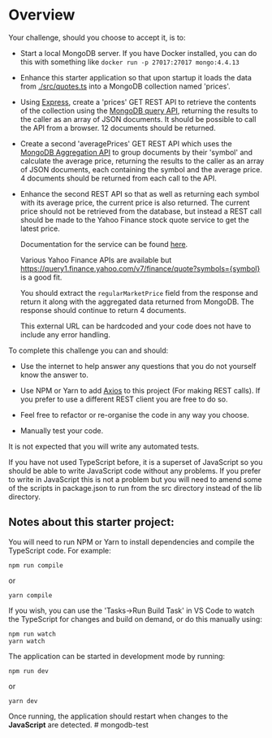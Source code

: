 # Overview

Your challenge, should you choose to accept it, is to:

-   Start a local MongoDB server. If you have Docker installed, you can do this with something like `docker run -p 27017:27017 mongo:4.4.13`

-   Enhance this starter application so that upon startup it loads the data from [./src/quotes.ts](./src/quotes.ts) into a MongoDB collection named 'prices'.

-   Using [Express](http://expressjs.com/), create a 'prices' GET REST API to retrieve the contents of the collection using the [MongoDB query API](https://docs.mongodb.com/manual/tutorial/query-documents/), returning the results to the caller as an array of JSON documents. It should be possible to call the API from a browser. 12 documents should be returned.

-   Create a second 'averagePrices' GET REST API which uses the [MongoDB Aggregation API](https://docs.mongodb.com/manual/aggregation/) to group documents by their 'symbol' and calculate the average price, returning the results to the caller as an array of JSON documents, each containing the symbol and the average price. 4 documents should be returned from each call to the API.

-   Enhance the second REST API so that as well as returning each symbol with its average price, the current price is also returned. The current price should not be retrieved from the database, but instead a REST call should be made to the Yahoo Finance stock quote service to get the latest price.

    Documentation for the service can be found [here](https://syncwith.com/yahoo-finance/yahoo-finance-api).

    Various Yahoo Finance APIs are available but https://query1.finance.yahoo.com/v7/finance/quote?symbols={symbol} is a good fit.

    You should extract the `regularMarketPrice` field from the response and return it along with the aggregated data returned from MongoDB. The response should continue to return 4 documents.

    This external URL can be hardcoded and your code does not have to include any error handling.

To complete this challenge you can and should:

-   Use the internet to help answer any questions that you do not yourself know the answer to.

-   Use NPM or Yarn to add [Axios](https://www.npmjs.com/package/axios) to this project (For making REST calls). If you prefer to use a different REST client you are free to do so.

-   Feel free to refactor or re-organise the code in any way you choose.

-   Manually test your code.

It is not expected that you will write any automated tests.

If you have not used TypeScript before, it is a superset of JavaScript so you should be able to write JavaScript code without any problems. If you prefer to write in JavaScript this is not a problem but you will need to amend some of the scripts in package.json to run from the src directory instead of the lib directory.

## Notes about this starter project:

You will need to run NPM or Yarn to install dependencies and compile the TypeScript code. For example:

```
npm run compile
```

or

```
yarn compile
```

If you wish, you can use the 'Tasks->Run Build Task' in VS Code to watch the TypeScript for changes and build on demand, or do this manually using:

```
npm run watch
yarn watch
```

The application can be started in development mode by running:

```
npm run dev
```

or

```
yarn dev
```

Once running, the application should restart when changes to the **JavaScript** are detected.
#   m o n g o d b - t e s t  
 